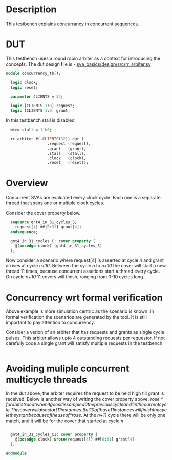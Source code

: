# Description
This testbench explains concurrancy in concurrent sequences.

# DUT
This testbench uses a round robin arbiter as a context for introducing the
concepts. The dut design file is -
[sva_basics/design/src/rr_arbiter.sv](https://github.com/openformal/sva_basics/blob/master/design/docs/rr_arbiter.md)

```sv
module concurrency_tb();

  logic clock;
  logic reset;

  parameter CLIENTS = 32;

  logic [CLIENTS-1:0] request;
  logic [CLIENTS-1:0] grant;

```
In this testbench stall is disabled
```sv
  wire stall = 1'b0;

  rr_arbiter #(.CLIENTS(32)) dut (
                  .request (request),
                  .grant   (grant),
                  .stall   (stall),
                  .clock   (clock),
                  .reset   (reset));

```
# Overview
Concurrent SVAs are evaluated every clock cycle. Each one is a separate thread
that spans one or multiple clock cycles.

Consider the cover property below.
```sv
  sequence gnt4_in_31_cycles_S;
    request[4] ##[0:31] grant[4];
  endsequence;

  gnt4_in_31_cycles_C: cover property (
    @(posedge clock) (gnt4_in_31_cycles_S)
  );

```
Now consider a scenario where request[4] is asserted at cycle *n*
and grant arrives at cycle *n+10*.
Between the cycle *n* to *n+10* the cover will start a new thread 11 times,
because concurrent assetions start a thread every cycle.
On cycle *n+10* 11 covers will finish, ranging from 0-10 cycles long.

# Concurrency wrt formal verification

Above example is more simulation centric as the scenario is known.
In formal verification the scenarios are generated by the tool. It is still
important to pay attention to concurrency.

Consider a verion of an arbiter that has requests and grants as single cycle
pulses. This arbiter allows upto 4 outstanding requests per requestor. If not
carefully code a single grant will satisfy multiple requests in the
testbench.
```sv
```
# Avoiding muliple concurrent multicycle threads
In the dut above, the arbiter requires the request to be held high till
grant is received. Below is another way of writing the cover property above.
*$rose* for a bit is true at when it goes it is sampled 0 the previous cycle
and 1 in the current cycle.
This cover will also start 11 instances. But 10 of those 11 instances will
finish the cycle they start because of the use of *$rose*. At the *n+11* cycle
there will be only one match, and it will be for the cover that started at
cycle *n*
```sv

  gnt4_in_31_cycles_C1: cover property (
    @(posedge clock) $rose(request[4]) ##[0:31] grant[4]
  );

endmodule
```
